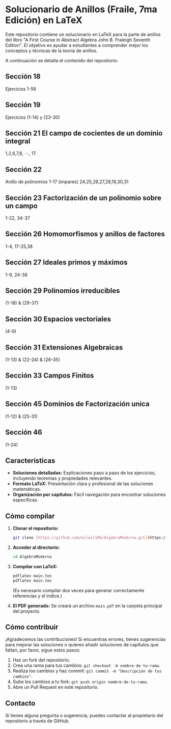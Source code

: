 # Solucionario de Anillos (Fraile, 7ma Edición) en LaTeX

Este repositorio contiene un solucionario en LaTeX para la parte de anillos del libro "A First Course in Abstract Algebra John B. Fraleigh Seventh Edition". El objetivo es ayudar a estudiantes a comprender mejor los conceptos y técnicas de la teoría de anillos.

A continuación se detalla el contenido del repositorio: 

## Sección 18
Ejercicios 1-56

## Sección 19 
Ejercicios (1-14) y (23-30)

## Sección 21 El campo de cocientes de un dominio integral
 1,2,6,7,8, $\cdots$, 17.

## Sección 22
Anillo de polinomios 1-17 (impares) 24,25,26,27,28,19,30,31

## Sección 23 Factorización de un polinomio sobre un campo
1-22, 34-37

## Sección 26 Homomorfismos y anillos de factores
1-4, 17-25,38

## Sección 27 Ideales primos y máximos
1-9, 24-38

## Sección 29 Polinomios irreducibles 
(1-18) & (29-37)

## Sección 30 Espacios vectoriales
(4-9)

## Sección 31 Extensiones Algebraicas

(1-13) & (22-24) & (26-35)

## Sección 33 Campos Finitos 

(1-13)

## Sección 45 Dominios de Factorización unica

(1-12) & (25-31)

## Sección 46

(1-24)


## Características

*   **Soluciones detalladas:** Explicaciones paso a paso de los ejercicios, incluyendo teoremas y propiedades relevantes.
*   **Formato LaTeX:** Presentación clara y profesional de las soluciones matemáticas.
*   **Organización por capítulos:** Fácil navegación para encontrar soluciones específicas.

## Cómo compilar

1.  **Clonar el repositorio:**
    ```bash
    git clone [https://github.com/wilwil186/AlgebraModerna.git](https://github.com/wilwil186/AlgebraModerna.git)
    ```

2.  **Acceder al directorio:**
    ```bash
    cd AlgebraModerna
    ```

3.  **Compilar con LaTeX:**
    ```bash
    pdflatex main.tex
    pdflatex main.tex  
    ```
    (Es necesario compilar dos veces para generar correctamente referencias y el índice.)

4.  **El PDF generado:**
    Se creará un archivo `main.pdf` en la carpeta principal del proyecto.

## Cómo contribuir

¡Agradecemos las contribuciones! Si encuentras errores, tienes sugerencias para mejorar las soluciones o quieres añadir soluciones de capítulos que faltan, por favor, sigue estos pasos:

1.  Haz un fork del repositorio.
2.  Crea una rama para tus cambios: `git checkout -b nombre-de-tu-rama`.
3.  Realiza los cambios y haz commit: `git commit -m "Descripción de tus cambios"`.
4.  Sube los cambios a tu fork: `git push origin nombre-de-tu-rama`.
5.  Abre un Pull Request en este repositorio.


## Contacto

Si tienes alguna pregunta o sugerencia, puedes contactar al propietario del repositorio a través de GitHub.
